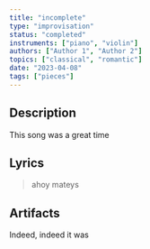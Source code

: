 ```yaml
---
title: "incomplete"
type: "improvisation"
status: "completed"
instruments: ["piano", "violin"]
authors: ["Author 1", "Author 2"]
topics: ["classical", "romantic"]
date: "2023-04-08"
tags: ["pieces"]
---
```


## Description

This song was a great time

## Lyrics

> ahoy mateys


## Artifacts

Indeed, indeed it was
